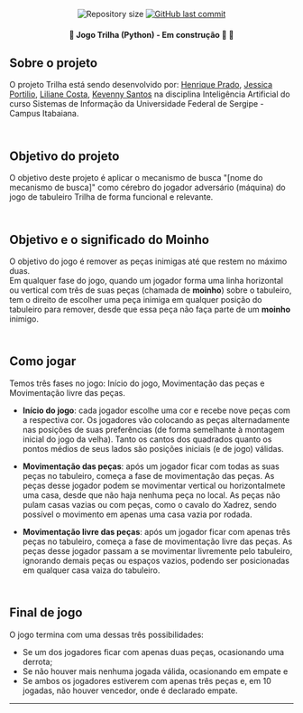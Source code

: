 <p align="center">
  <img alt="Repository size" src="https://img.shields.io/github/repo-size/rickweb3/projeto-ia-trilha">
  <a href="https://github.com/rickweb3/projeto-ia-trilha/commits/master">
    <img alt="GitHub last commit" src="https://img.shields.io/github/last-commit/rickweb3/projeto-ia-trilha">
  </a>
</p>



<h4 align="center"> 
	🚧 Jogo Trilha (Python) - Em construção 🚀 🚧
</h4>



## Sobre o projeto
O projeto Trilha está sendo desenvolvido por: <a href="https://github.com/rickweb3">Henrique Prado</a>, <a href="https://github.com/JessicaPortilio">Jessica Portilio</a>, <a href="https://github.com/LilianeCosta767">Liliane Costa</a>, <a href="https://github.com/KevennyJS">Kevenny Santos</a> na disciplina Inteligência Artificial do curso Sistemas de Informação da Universidade Federal de Sergipe - Campus Itabaiana.



## <br/>Objetivo do projeto
O objetivo deste projeto é aplicar o mecanismo de busca "[nome do mecanismo de busca]" como cérebro do jogador adversário (máquina)
do jogo de tabuleiro Trilha de forma funcional e relevante.<br/>



## <br/>Objetivo e o significado do Moinho
O objetivo do jogo é remover as peças inimigas até que restem no máximo duas. <br/>
Em qualquer fase do jogo, quando um jogador forma uma linha horizontal ou vertical com três de suas peças (chamada de <b>moinho</b>)
sobre o tabuleiro, tem o direito de escolher uma peça inimiga em qualquer posição do tabuleiro para remover, desde que essa peça não
faça parte de um <b>moinho</b> inimigo.<br/>


	
## <br/>Como jogar
Temos três fases no jogo: Início do jogo, Movimentação das peças e Movimentação livre das peças.	

- <b>Início do jogo</b>: cada jogador escolhe uma cor e recebe nove peças com a respectiva cor. Os jogadores vão colocando as peças alternadamente nas posições de suas preferências (de forma semelhante à montagem inicial do jogo da velha). Tanto os cantos dos quadrados quanto os pontos médios de seus lados são posições iniciais (e de jogo) válidas.

- <b>Movimentação das peças</b>: após um jogador ficar com todas as suas peças no tabuleiro, começa a fase de movimentação das peças. As peças desse jogador podem se movimentar vertical ou horizontalmete uma casa, desde que não haja nenhuma peça no local. As peças não pulam casas vazias ou com peças, como o cavalo do Xadrez, sendo possível o movimento em apenas uma casa vazia por rodada.

- <b>Movimentação livre das peças</b>: após um jogador ficar com  apenas três peças no tabuleiro, começa a fase de movimentação livre das peças. As peças desse jogador passam a se movimentar livremente pelo tabuleiro, ignorando demais peças ou espaços vazios, podendo ser posicionadas em qualquer casa vaiza do tabuleiro.<br/>



## <br/>Final de jogo
O jogo termina com uma dessas três possibilidades:
- Se um dos jogadores ficar com apenas duas peças, ocasionando uma derrota;
- Se não houver mais nenhuma jogada válida, ocasionando em empate e
- Se ambos os jogadores estiverem com apenas três peças e, em 10 jogadas, não houver vencedor, onde é declarado empate.

---
